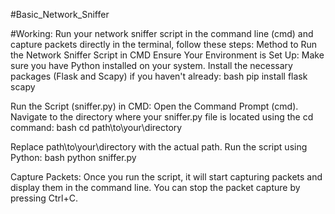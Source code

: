 #Basic_Network_Sniffer

#Working:
Run your network sniffer script in the command line (cmd) and capture packets directly in the terminal, 
follow these steps:
Method to Run the Network Sniffer Script in CMD
Ensure Your Environment is Set Up:
Make sure you have Python installed on your system.
Install the necessary packages (Flask and Scapy) if you haven't already:
bash
pip install flask scapy


Run the Script (sniffer.py)  in CMD:
Open the Command Prompt (cmd).
Navigate to the directory where your sniffer.py file is located using the cd command:
bash
cd path\to\your\directory

Replace path\to\your\directory with the actual path.
Run the script using Python:
bash
python sniffer.py

Capture Packets:
Once you run the script, it will start capturing packets and display them in the command line.
You can stop the packet capture by pressing Ctrl+C.
